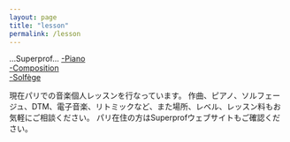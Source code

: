 ```yaml
---
layout: page
title: "lesson"
permalink: /lesson
---
```

<style>
  .video-container {
    position: relative;
    padding-bottom: 56.25%; /* 16:9 aspect ratio for video */
    height: 0;
    overflow: hidden;
  }

  .video-container iframe {
    position: absolute;
    top: 0;
    left: 0;
    width: 100%;
    height: 100%;
  }
</style>

...Superprof...
  <a href="https://www.superprof.fr/niveaux-diplomee-master-pedagogie-composition-haute-ecole-suisse-enseignant-styles-musique">-Piano</a><br>
  <a href="https://www.superprof.fr/cours-composition-niveaux-diplomee-master-pedagogie-composition-haute-ecole-suisse-enseignant">-Composition</a><br>
  <a href="https://www.superprof.fr/solfege-niveaux-diplomee-master-pedagogie-composition-haute-ecole-suisse-enseignant">-Solfège</a><br>

現在パリでの音楽個人レッスンを行なっています。
作曲、ピアノ、ソルフェージュ、DTM、電子音楽、リトミックなど、また場所、レベル、レッスン料もお気軽にご相談ください。
パリ在住の方はSuperprofウェブサイトもご確認ください。

